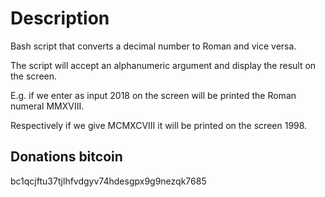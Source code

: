 # Description
Bash script that converts a decimal number to Roman and vice versa.

The script will accept an alphanumeric argument and display the result on the screen.

E.g. if we enter as input 2018 on the screen will be printed the Roman numeral MMXVIII.

Respectively if we give MCMXCVIII it will be printed on the screen 1998.

## Donations bitcoin

bc1qcjftu37tjlhfvdgyv74hdesgpx9g9nezqk7685
